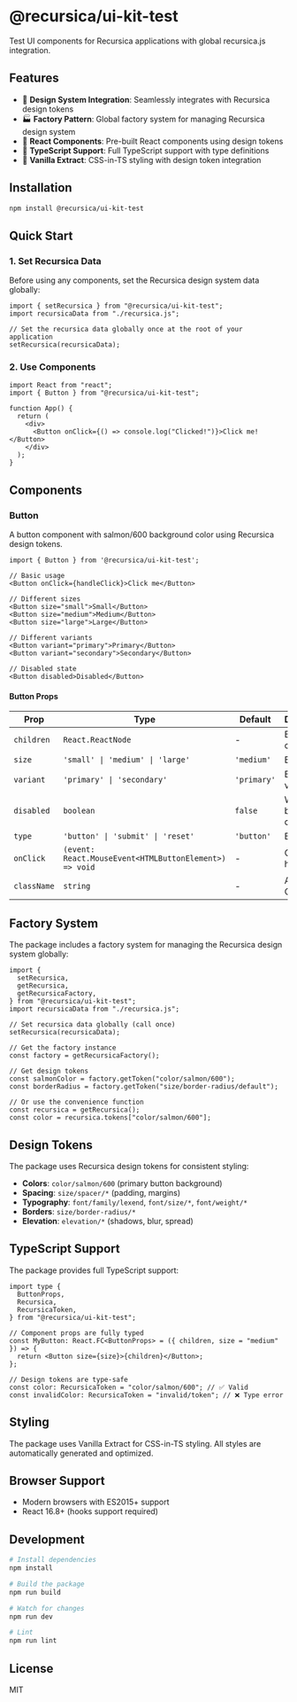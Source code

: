# @recursica/ui-kit-test

Test UI components for Recursica applications with global recursica.js integration.

## Features

- 🎨 **Design System Integration**: Seamlessly integrates with Recursica design tokens
- 🏭 **Factory Pattern**: Global factory system for managing Recursica design system
- 🧩 **React Components**: Pre-built React components using design tokens
- 🎯 **TypeScript Support**: Full TypeScript support with type definitions
- 🎨 **Vanilla Extract**: CSS-in-TS styling with design token integration

## Installation

```bash
npm install @recursica/ui-kit-test
```

## Quick Start

### 1. Set Recursica Data

Before using any components, set the Recursica design system data globally:

```tsx
import { setRecursica } from "@recursica/ui-kit-test";
import recursicaData from "./recursica.js";

// Set the recursica data globally once at the root of your application
setRecursica(recursicaData);
```

### 2. Use Components

```tsx
import React from "react";
import { Button } from "@recursica/ui-kit-test";

function App() {
  return (
    <div>
      <Button onClick={() => console.log("Clicked!")}>Click me!</Button>
    </div>
  );
}
```

## Components

### Button

A button component with salmon/600 background color using Recursica design tokens.

```tsx
import { Button } from '@recursica/ui-kit-test';

// Basic usage
<Button onClick={handleClick}>Click me</Button>

// Different sizes
<Button size="small">Small</Button>
<Button size="medium">Medium</Button>
<Button size="large">Large</Button>

// Different variants
<Button variant="primary">Primary</Button>
<Button variant="secondary">Secondary</Button>

// Disabled state
<Button disabled>Disabled</Button>
```

#### Button Props

| Prop        | Type                                                   | Default     | Description                |
| ----------- | ------------------------------------------------------ | ----------- | -------------------------- |
| `children`  | `React.ReactNode`                                      | -           | Button content             |
| `size`      | `'small' \| 'medium' \| 'large'`                       | `'medium'`  | Button size                |
| `variant`   | `'primary' \| 'secondary'`                             | `'primary'` | Button variant             |
| `disabled`  | `boolean`                                              | `false`     | Whether button is disabled |
| `type`      | `'button' \| 'submit' \| 'reset'`                      | `'button'`  | Button type                |
| `onClick`   | `(event: React.MouseEvent<HTMLButtonElement>) => void` | -           | Click handler              |
| `className` | `string`                                               | -           | Additional CSS class       |

## Factory System

The package includes a factory system for managing the Recursica design system globally:

```tsx
import {
  setRecursica,
  getRecursica,
  getRecursicaFactory,
} from "@recursica/ui-kit-test";
import recursicaData from "./recursica.js";

// Set recursica data globally (call once)
setRecursica(recursicaData);

// Get the factory instance
const factory = getRecursicaFactory();

// Get design tokens
const salmonColor = factory.getToken("color/salmon/600");
const borderRadius = factory.getToken("size/border-radius/default");

// Or use the convenience function
const recursica = getRecursica();
const color = recursica.tokens["color/salmon/600"];
```

## Design Tokens

The package uses Recursica design tokens for consistent styling:

- **Colors**: `color/salmon/600` (primary button background)
- **Spacing**: `size/spacer/*` (padding, margins)
- **Typography**: `font/family/lexend`, `font/size/*`, `font/weight/*`
- **Borders**: `size/border-radius/*`
- **Elevation**: `elevation/*` (shadows, blur, spread)

## TypeScript Support

The package provides full TypeScript support:

```tsx
import type {
  ButtonProps,
  Recursica,
  RecursicaToken,
} from "@recursica/ui-kit-test";

// Component props are fully typed
const MyButton: React.FC<ButtonProps> = ({ children, size = "medium" }) => {
  return <Button size={size}>{children}</Button>;
};

// Design tokens are type-safe
const color: RecursicaToken = "color/salmon/600"; // ✅ Valid
const invalidColor: RecursicaToken = "invalid/token"; // ❌ Type error
```

## Styling

The package uses Vanilla Extract for CSS-in-TS styling. All styles are automatically generated and optimized.

## Browser Support

- Modern browsers with ES2015+ support
- React 16.8+ (hooks support required)

## Development

```bash
# Install dependencies
npm install

# Build the package
npm run build

# Watch for changes
npm run dev

# Lint
npm run lint
```

## License

MIT

